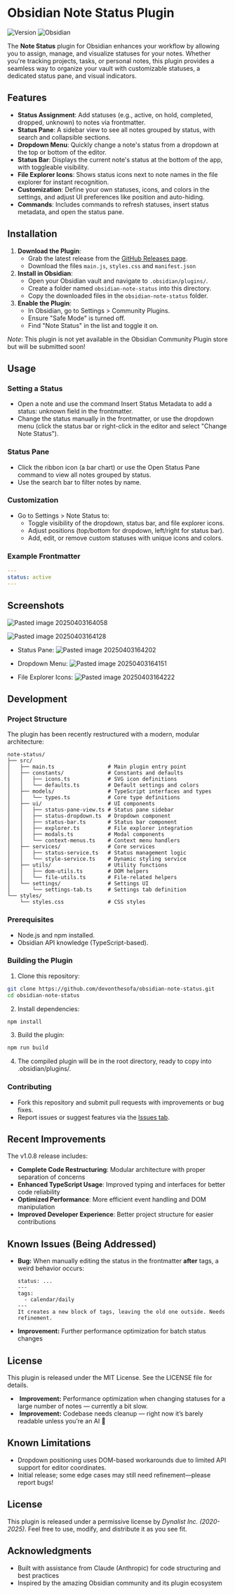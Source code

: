 # Obsidian Note Status Plugin

![Version](https://img.shields.io/badge/version-1.0.8-blue) ![Obsidian](https://img.shields.io/badge/Obsidian-Compatible-green)

The **Note Status** plugin for Obsidian enhances your workflow by allowing you to assign, manage, and visualize statuses for your notes. Whether you're tracking projects, tasks, or personal notes, this plugin provides a seamless way to organize your vault with customizable statuses, a dedicated status pane, and visual indicators.

## Features
- **Status Assignment**: Add statuses (e.g., active, on hold, completed, dropped, unknown) to notes via frontmatter.
- **Status Pane**: A sidebar view to see all notes grouped by status, with search and collapsible sections.
- **Dropdown Menu**: Quickly change a note's status from a dropdown at the top or bottom of the editor.
- **Status Bar**: Displays the current note's status at the bottom of the app, with toggleable visibility.
- **File Explorer Icons**: Shows status icons next to note names in the file explorer for instant recognition.
- **Customization**: Define your own statuses, icons, and colors in the settings, and adjust UI preferences like position and auto-hiding.
- **Commands**: Includes commands to refresh statuses, insert status metadata, and open the status pane.

## Installation
1. **Download the Plugin**:
    - Grab the latest release from the [GitHub Releases page](https://github.com/devonthesofa/obsidian-note-status/releases).
    - Download the files `main.js`, `styles.css` and `manifest.json`
2. **Install in Obsidian**:
    - Open your Obsidian vault and navigate to `.obsidian/plugins/`.
    - Create a folder named `obsidian-note-status` into this directory.
    - Copy the downloaded files in the `obsidian-note-status` folder.
3. **Enable the Plugin**:
    - In Obsidian, go to Settings > Community Plugins.
    - Ensure "Safe Mode" is turned off.
    - Find "Note Status" in the list and toggle it on.

_Note_: This plugin is not yet available in the Obsidian Community Plugin store but will be submitted soon!

## Usage

### Setting a Status

- Open a note and use the command Insert Status Metadata to add a status: unknown field in the frontmatter.
- Change the status manually in the frontmatter, or use the dropdown menu (click the status bar or right-click in the editor and select "Change Note Status").

### Status Pane

- Click the ribbon icon (a bar chart) or use the Open Status Pane command to view all notes grouped by status.
- Use the search bar to filter notes by name.

### Customization

- Go to Settings > Note Status to:
    - Toggle visibility of the dropdown, status bar, and file explorer icons.
    - Adjust positions (top/bottom for dropdown, left/right for status bar).
    - Add, edit, or remove custom statuses with unique icons and colors.

### Example Frontmatter

```yaml
---
status: active
---
```

## Screenshots

![Pasted image 20250403164058](https://github.com/user-attachments/assets/34f91046-c577-4d88-a896-f8b94f93e579)


![Pasted image 20250403164128](https://github.com/user-attachments/assets/0a15a6c6-4630-4605-943b-a7528b4b42de)


- Status Pane: ![Pasted image 20250403164202](https://github.com/user-attachments/assets/1b083773-5e48-49a4-a89e-04de5e78b4a3)

- Dropdown Menu: ![Pasted image 20250403164151](https://github.com/user-attachments/assets/3ffc47e1-e23d-46e9-af62-e7fd431cfcc0)

- File Explorer Icons: ![Pasted image 20250403164222](https://github.com/user-attachments/assets/d029b809-747b-4a21-9da6-4c2a067f5206)


## Development

### Project Structure

The plugin has been recently restructured with a modern, modular architecture:

```
note-status/
├── src/
│   ├── main.ts                 # Main plugin entry point
│   ├── constants/              # Constants and defaults
│   │   ├── icons.ts            # SVG icon definitions
│   │   └── defaults.ts         # Default settings and colors
│   ├── models/                 # TypeScript interfaces and types
│   │   └── types.ts            # Core type definitions
│   ├── ui/                     # UI components
│   │   ├── status-pane-view.ts # Status pane sidebar
│   │   ├── status-dropdown.ts  # Dropdown component
│   │   ├── status-bar.ts       # Status bar component
│   │   ├── explorer.ts         # File explorer integration
│   │   ├── modals.ts           # Modal components
│   │   └── context-menus.ts    # Context menu handlers
│   ├── services/               # Core services
│   │   ├── status-service.ts   # Status management logic
│   │   └── style-service.ts    # Dynamic styling service
│   ├── utils/                  # Utility functions
│   │   ├── dom-utils.ts        # DOM helpers
│   │   └── file-utils.ts       # File-related helpers
│   └── settings/               # Settings UI
│       └── settings-tab.ts     # Settings tab definition
└── styles/
    └── styles.css              # CSS styles
```

### Prerequisites

- Node.js and npm installed.
- Obsidian API knowledge (TypeScript-based).

### Building the Plugin

1. Clone this repository:
```bash
git clone https://github.com/devonthesofa/obsidian-note-status.git
cd obsidian-note-status
```
    
2. Install dependencies:
```bash
npm install
```
    
3. Build the plugin:
```bash
npm run build
```
    
4. The compiled plugin will be in the root directory, ready to copy into .obsidian/plugins/.

### Contributing

- Fork this repository and submit pull requests with improvements or bug fixes.
- Report issues or suggest features via the [Issues tab](https://github.com/devonthesofa/obsidian-note-status/issues).

## Recent Improvements

The v1.0.8 release includes:

- **Complete Code Restructuring**: Modular architecture with proper separation of concerns
- **Enhanced TypeScript Usage**: Improved typing and interfaces for better code reliability
- **Optimized Performance**: More efficient event handling and DOM manipulation
- **Improved Developer Experience**: Better project structure for easier contributions

## Known Issues (Being Addressed)

- **Bug:** When manually editing the status in the frontmatter **after** tags, a weird behavior occurs:
    ```
    status: ...
    ---
    tags:
      - calendar/daily
    ---
    It creates a new block of tags, leaving the old one outside. Needs refinement.
    ```
-  **Improvement:** Further performance optimization for batch status changes

## License

This plugin is released under the MIT License. See the LICENSE file for details.

-  **Improvement:** Performance optimization when changing statuses for a large number of notes — currently a bit slow.
-  **Improvement:** Codebase needs cleanup — right now it’s barely readable unless you’re an AI 🤖

## Known Limitations
- Dropdown positioning uses DOM-based workarounds due to limited API support for editor coordinates.
- Initial release; some edge cases may still need refinement—please report bugs!
## License
This plugin is released under a permissive license by _Dynalist Inc. (2020-2025)_. Feel free to use, modify, and distribute it as you see fit.
## Acknowledgments

- Built with assistance from Claude (Anthropic) for code structuring and best practices
- Inspired by the amazing Obsidian community and its plugin ecosystem
